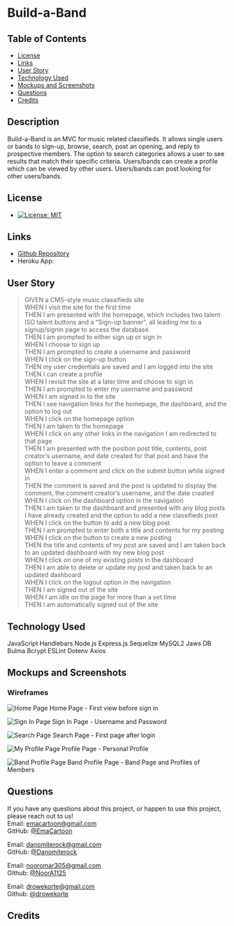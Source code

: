  
# Build-a-Band
 
## Table of Contents

* [License](#license)
* [Links](#links)
* [User Story](#user-story)
* [Technology Used](#technology-used)
* [Mockups and Screenshots](#mockups-and-screenshots)
* [Questions](#questions)
* [Credits](#credits)

## Description
 
Build-a-Band is an MVC for music related classifieds. It allows single users or bands to sign-up, browse, search, post an opening, and reply to prospective members. The option to search categories allows a user to see results that match their specific criteria. Users/bands can create a profile which can be viewed by other users. Users/bands can post looking for other users/bands.
  
## License
 
* [![License: MIT](https://img.shields.io/badge/License-MIT-yellow.svg)](https://opensource.org/licenses/MIT)
  
## Links
 
* [Github Repository](https://github.com/Danomiterock/Build-a-Band/pull/14) 
* Heroku App: 
 
## User Story

>GIVEN a CMS-style music classifieds site  <br />
WHEN I visit the site for the first time  <br />
THEN I am presented with the homepage, which includes two talent ISO talent buttons and a “Sign-up banner”, all leading me to a signup/signin page to access the database.  <br />
THEN I am prompted to either sign up or sign in  <br />
WHEN I choose to sign up  <br />
THEN I am prompted to create a username and password  <br />
WHEN I click on the sign-up button  <br />
THEN my user credentials are saved and I am logged into the site  <br />
THEN I can create a profile  <br />
WHEN I revisit the site at a later time and choose to sign in  <br />
THEN I am prompted to enter my username and password  <br />
WHEN I am signed in to the site  <br />
THEN I see navigation links for the homepage, the dashboard, and the option to log out  <br />
WHEN I click on the homepage option  <br />
THEN I am taken to the homepage  <br />
WHEN I click on any other links in the navigation I am redirected to that page  <br />
THEN I am presented with the position post title, contents, post creator’s username, and date created for that post and have the option to leave a comment  <br />
WHEN I enter a comment and click on the submit button while signed in  <br />
THEN the comment is saved and the post is updated to display the comment, the comment creator’s username, and the date created  <br />
WHEN I click on the dashboard option in the navigation  <br />
THEN I am taken to the dashboard and presented with any blog posts I have already created and the option to add a new classifieds post  <br />
WHEN I click on the button to add a new blog post  <br />
THEN I am prompted to enter both a title and contents for my posting  <br />
WHEN I click on the button to create a new posting  <br />
THEN the title and contents of my post are saved and I am taken back to an updated dashboard with my new blog post  <br />
WHEN I click on one of my existing posts in the dashboard  <br />
THEN I am able to delete or update my post and taken back to an updated dashboard  <br />
WHEN I click on the logout option in the navigation  <br />
THEN I am signed out of the site  <br />
WHEN I am idle on the page for more than a set time  <br />
THEN I am automatically signed out of the site  <br />
 

  
## Technology Used
 
JavaScript
Handlebars 
Node.js 
Express.js 
Sequelize 
MySQL2
Jaws DB
Bulma 
Bcrypt
ESLint
Dotenv
Axios
  
## Mockups and Screenshots
### Wireframes
![Home Page](./Wireframe/1-HomePage.png)
Home Page - First view before sign in

![Sign In Page](./Wireframe/2-SignIn.png)
Sign In Page - Username and Password

![Search Page](./Wireframe/3-Search.png)
Search Page - First page after login

![My Profile Page](./Wireframe/4-MyProfile.png)
Profile Page - Personal Profile

![Band Profile Page](./Wireframe/5-BandPage.png)
Band Profile Page - Band Page and Profiles of Members

  
## Questions
 
If you have any questions about this project, or happen to use this project, please reach out to us!
<br>
Email: emacartoon@gmail.com
<br>
GitHub: [@EmaCartoon](https://github.com/EmaCartoon)


Email: danomiterock@gmail.com
<br>
GitHub: [@Danomiterock](https://github.com/Danomiterock)


Email: nooromar305@gmail.com
<br>
Github: [@NoorA1125](https://github.com/NoorA1125)


Email: drowekorte@gmail.com
<br>
Github: [@drowekorte](https://github.com/Drowekorte)

 
## Credits
 

